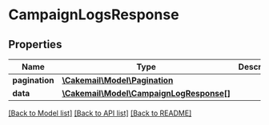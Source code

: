# CampaignLogsResponse

## Properties
Name | Type | Description | Notes
------------ | ------------- | ------------- | -------------
**pagination** | [**\Cakemail\Model\Pagination**](Pagination.md) |  | 
**data** | [**\Cakemail\Model\CampaignLogResponse[]**](CampaignLogResponse.md) |  | 

[[Back to Model list]](../../README.md#documentation-for-models) [[Back to API list]](../../README.md#documentation-for-api-endpoints) [[Back to README]](../../README.md)

